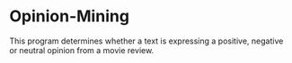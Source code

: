 # Opinion-Mining
This program determines whether a text is expressing a positive, negative or neutral opinion from a movie review. 
